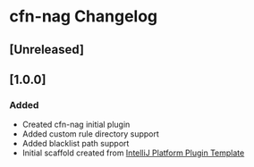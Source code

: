 <!-- Keep a Changelog guide -> https://keepachangelog.com -->

# cfn-nag Changelog

## [Unreleased]

## [1.0.0]
### Added
- Created cfn-nag initial plugin
- Added custom rule directory support
- Added blacklist path support
- Initial scaffold created from [IntelliJ Platform Plugin Template](https://github.com/JetBrains/intellij-platform-plugin-template)
